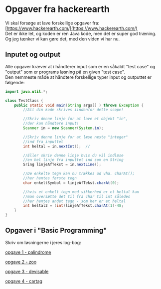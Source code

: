 # Opgaver fra hackerearth
Vi skal forsøge at lave forskellige opgaver fra: [https://www.hackerearth.com/](https://www.hackerearth.com/)     
Det er ikke let, og koden er ren Java kode, men det er super god træning. Og jeg tænker vi kan gøre det, med den viden vi har nu.

## Inputet og output
Alle opgaver kræver at i håndterer input som er en såkaldt "test case" og "output" som er programs løsning på en given "test case".     
Den nemmeste måde at håndtere forskellige typer input og outputtet er følgende:

```java
import java.util.*;

class TestClass {
    public static void main(String args[] ) throws Exception {
        //Alt din kode skrives iindenfor dette scope!

        //Skriv denne linje for at lave et objekt "in",
        //der kan håndtere input!
        Scanner in = new Scanner(System.in); 

        //Skriv denne linje for at læse næste "integer"
        //ind fra inputtet 
        int heltal = in.nextInt();  //

        //Eller skriv denne linje hvis du vil indlæse
        //en hel linje fra inputtet ind som en String
        Sring linjeAfTekst = in.nextLine();

        //De enkelte tegn kan nu trækkes ud vha. charAt();
        //her hentes første tegn 
        char enkeltSymbol = linjeAfTekst.charAt(0);

        //hvis et enkelt tegn med sikkerhed er et heltal kan
        //man oversætte det til fra char til int således
        //her hentes andet tegn - som her er et heltal
        int heltal2 = (int)linjeAfTekst.charAt(1)-48;
    }
}
```

## Opgaver i "Basic Programming"

Skriv om løsningerne i jeres log-bog:

[opgave 1 - palindrome](https://www.hackerearth.com/practice/basic-programming/input-output/basics-of-input-output/practice-problems/algorithm/palindrome-check-2/)


[opgave 2 - zoo](https://www.hackerearth.com/practice/basic-programming/input-output/basics-of-input-output/practice-problems/algorithm/is-zoo-f6f309e7/)


[opgave 3 - devisable](https://www.hackerearth.com/practice/basic-programming/input-output/basics-of-input-output/practice-problems/algorithm/divisible-or-not-81b86ad7/)


[opgave 4 - cartag](https://www.hackerearth.com/practice/basic-programming/input-output/basics-of-input-output/practice-problems/algorithm/cartag-948c2b02/)
